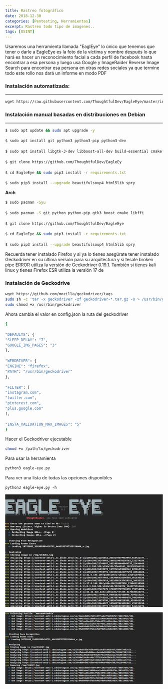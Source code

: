 ```yaml
---
title: Rastreo fotográfico
date: 2018-12-30
categories: [Pentesting, Herramientas]
excerpt: Rastreo todo tipo de imagenes..
tags: [OSINT]
---
```


Usaremos una herramienta llamada "EaglEye" lo único que tenemos que tener o darle a EagleEye es la foto de la víctima y nombre después lo que hará es hacer un reconocimiento facial a cada perfil de facebook hasta encontrar a esa persona y luego usa Google y ImageRaider Reverse Image Search para encontrar esa persona en otras redes sociales ya que termine todo este rollo nos dará un informe en modo PDF

### Instalación automatizada:
----
```bash
wget https://raw.githubusercontent.com/ThoughtfulDev/EagleEye/master/install.sh && chmod +x install.sh && ./install.sh
```

### Instalación manual basadas en distribuciones en Debian
---
```bash
$ sudo apt update && sudo apt upgrade -y

$ sudo apt install git python3 python3-pip python3-dev

$ sudo apt install libgtk-3-dev libboost-all-dev build-essential cmake libffi-dev

$ git clone https://github.com/ThoughtfulDev/EagleEy

$ cd EagleEye && sudo pip3 install -r requirements.txt

$ sudo pip3 install --upgrade beautifulsoup4 html5lib spry
```

**Arch**

```bash
$ sudo pacman -Syu

$ sudo pacman -S git python python-pip gtk3 boost cmake libffi

$ git clone https://github.com/ThoughtfulDev/EagleEye

$ cd EagleEye && sudo pip3 install -r requirements.txt

$ sudo pip3 install --upgrade beautifulsoup4 html5lib spry
```

Recuerda tener instalado Firefox y si ya lo tienes asegúrate tener instalado Geckodriver en su última versión para su arquitectura y si tesale broken pipe ERROR utiliza la versión de Geckodriver 0.19.1. También si tienes kali linux y tienes Firefox ESR utiliza la versión 17 de

### Instalación de Geckodrive  
  
```bash
wget https://github.com/mozilla/geckodriver/tags
sudo sh -c 'tar -x geckodriver -zf geckodriver-*.tar.gz -O > /usr/bin/geckodriver'
sudo chmod +x /usr/bin/geckodriver
```

Ahora cambia el valor en config.json la ruta del geckodriver

```bash
{

"DEFAULTS": {
"SLEEP_DELAY": "7",
"GOOGLE_IMG_PAGES": "3"
},

"WEBDRIVER": {
"ENGINE": "firefox",
"PATH": "/usr/bin/geckodriver"
},

"FILTER": [
"instagram.com",
"twitter.com",
"pinterest.com",
"plus.google.com"
],

"INSTA_VALIDATION_MAX_IMAGES": "5"
}
```

Hacer el Geckodriver ejecutable

```bash
chmod +x /path/to/geckodriver
```

Para usar la herramienta

```bash
python3 eagle-eye.py
```

Para ver una lista de todas las opciones disponibles

```bash
python3 eagle-eye.py -h
```

![captura](/assets/img/post/07/captura.jpg) 
 
![captura2](/assets/img/post/07/captura2.jpg) 